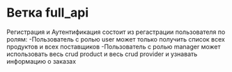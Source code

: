 # Ветка full_api

Регистрация и Аутентификация состоит из регастрации пользователя по ролям: 
-Пользователь с ролью user может только получить список всех продуктов и всех поставщиков
-Пользователь с ролью manager может использовать весь crud product и весь crud provider и узнавать информацию о заказах

